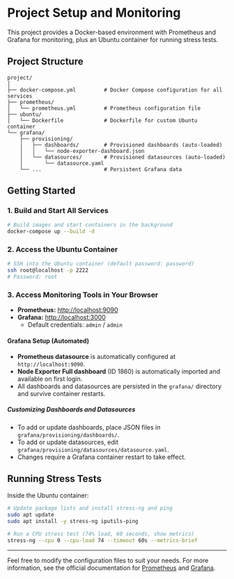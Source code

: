 # Project Setup and Monitoring

This project provides a Docker-based environment with Prometheus and Grafana for monitoring, plus an Ubuntu container for running stress tests.

## Project Structure

```
project/
│
├── docker-compose.yml         # Docker Compose configuration for all services
├── prometheus/
│   └── prometheus.yml         # Prometheus configuration file
├── ubuntu/
│   └── Dockerfile             # Dockerfile for custom Ubuntu container
└── grafana/
    ├── provisioning/
    │   ├── dashboards/        # Provisioned dashboards (auto-loaded)
    │   │   └── node-exporter-dashboard.json
    │   └── datasources/       # Provisioned datasources (auto-loaded)
    │       └── datasource.yaml
    └── ...                    # Persistent Grafana data
```

## Getting Started

### 1. Build and Start All Services

```sh
# Build images and start containers in the background
docker-compose up --build -d
```

### 2. Access the Ubuntu Container

```sh
# SSH into the Ubuntu container (default password: password)
ssh root@localhost -p 2222
# Password: root
```

### 3. Access Monitoring Tools in Your Browser

- **Prometheus:** [http://localhost:9090](http://localhost:9090)
- **Grafana:** [http://localhost:3000](http://localhost:3000)
  - Default credentials: `admin` / `admin` 

#### Grafana Setup (Automated)
- **Prometheus datasource** is automatically configured at `http://localhost:9090`.
- **Node Exporter Full dashboard** (ID 1860) is automatically imported and available on first login.
- All dashboards and datasources are persisted in the `grafana/` directory and survive container restarts.

##### Customizing Dashboards and Datasources
- To add or update dashboards, place JSON files in `grafana/provisioning/dashboards/`.
- To add or update datasources, edit `grafana/provisioning/datasources/datasource.yaml`.
- Changes require a Grafana container restart to take effect.

## Running Stress Tests

Inside the Ubuntu container:

```sh
# Update package lists and install stress-ng and ping
sudo apt update
sudo apt install -y stress-ng iputils-ping

# Run a CPU stress test (74% load, 60 seconds, show metrics)
stress-ng --cpu 0 --cpu-load 74 --timeout 60s --metrics-brief
```

---

Feel free to modify the configuration files to suit your needs. For more information, see the official documentation for [Prometheus](https://prometheus.io/docs/introduction/overview/) and [Grafana](https://grafana.com/docs/).

